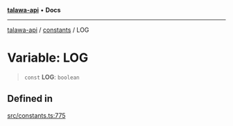 [**talawa-api**](../../README.md) • **Docs**

***

[talawa-api](../../modules.md) / [constants](../README.md) / LOG

# Variable: LOG

> `const` **LOG**: `boolean`

## Defined in

[src/constants.ts:775](https://github.com/PalisadoesFoundation/talawa-api/blob/3bacbf38707ebd3e3e5f1bc5b4cc7aa3b2adc169/src/constants.ts#L775)
